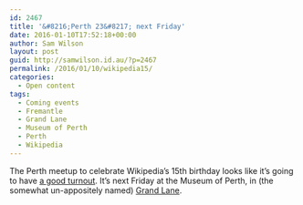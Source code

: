 ```yaml
---
id: 2467
title: '&#8216;Perth 23&#8217; next Friday'
date: 2016-01-10T17:52:18+00:00
author: Sam Wilson
layout: post
guid: http://samwilson.id.au/?p=2467
permalink: /2016/01/10/wikipedia15/
categories:
  - Open content
tags:
  - Coming events
  - Fremantle
  - Grand Lane
  - Museum of Perth
  - Perth
  - Wikipedia
---
```

The Perth meetup to celebrate Wikipedia&#8217;s 15th birthday looks like it&#8217;s going to have [a good turnout](https://en.wikipedia.org/wiki/Wikipedia:Meetup/Perth/23#Attendees). It&#8217;s next Friday at the Museum of Perth, in (the somewhat un-appositely named) [Grand Lane](http://www.openstreetmap.org/?mlat=-31.95310&mlon=115.86068#map=19/-31.95310/115.86068 "View it on Openstreetmap").